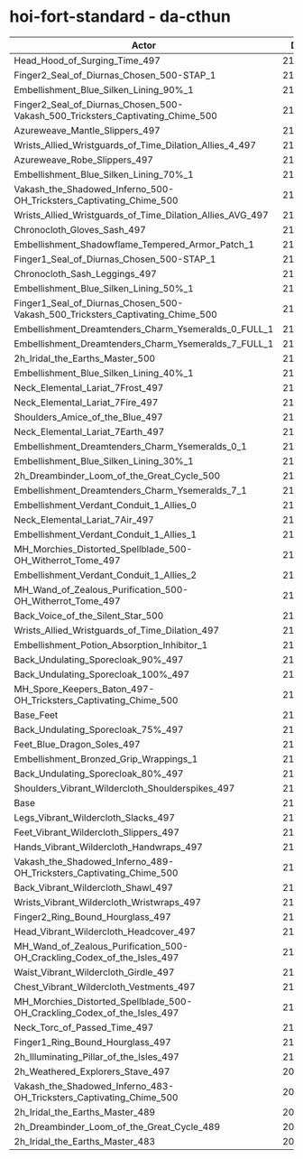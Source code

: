 # hoi-fort-standard - da-cthun
| Actor | DPS | Increase |
|---|:---:|:---:|
|Head_Hood_of_Surging_Time_497|215448|1.90%|
|Finger2_Seal_of_Diurnas_Chosen_500-STAP_1|214546|1.47%|
|Embellishment_Blue_Silken_Lining_90%_1|214468|1.43%|
|Finger2_Seal_of_Diurnas_Chosen_500-Vakash_500_Tricksters_Captivating_Chime_500|214383|1.39%|
|Azureweave_Mantle_Slippers_497|214151|1.28%|
|Wrists_Allied_Wristguards_of_Time_Dilation_Allies_4_497|214151|1.28%|
|Azureweave_Robe_Slippers_497|214120|1.27%|
|Embellishment_Blue_Silken_Lining_70%_1|213807|1.12%|
|Vakash_the_Shadowed_Inferno_500-OH_Tricksters_Captivating_Chime_500|213674|1.06%|
|Wrists_Allied_Wristguards_of_Time_Dilation_Allies_AVG_497|213654|1.05%|
|Chronocloth_Gloves_Sash_497|213637|1.04%|
|Embellishment_Shadowflame_Tempered_Armor_Patch_1|213516|0.98%|
|Finger1_Seal_of_Diurnas_Chosen_500-STAP_1|213516|0.98%|
|Chronocloth_Sash_Leggings_497|213508|0.98%|
|Embellishment_Blue_Silken_Lining_50%_1|213227|0.85%|
|Finger1_Seal_of_Diurnas_Chosen_500-Vakash_500_Tricksters_Captivating_Chime_500|213130|0.80%|
|Embellishment_Dreamtenders_Charm_Ysemeralds_0_FULL_1|213016|0.75%|
|Embellishment_Dreamtenders_Charm_Ysemeralds_7_FULL_1|212847|0.67%|
|2h_Iridal_the_Earths_Master_500|212794|0.64%|
|Embellishment_Blue_Silken_Lining_40%_1|212739|0.62%|
|Neck_Elemental_Lariat_7Frost_497|212736|0.62%|
|Neck_Elemental_Lariat_7Fire_497|212686|0.59%|
|Shoulders_Amice_of_the_Blue_497|212506|0.51%|
|Neck_Elemental_Lariat_7Earth_497|212459|0.48%|
|Embellishment_Dreamtenders_Charm_Ysemeralds_0_1|212432|0.47%|
|Embellishment_Blue_Silken_Lining_30%_1|212431|0.47%|
|2h_Dreambinder_Loom_of_the_Great_Cycle_500|212371|0.44%|
|Embellishment_Dreamtenders_Charm_Ysemeralds_7_1|212358|0.44%|
|Embellishment_Verdant_Conduit_1_Allies_0|212344|0.43%|
|Neck_Elemental_Lariat_7Air_497|212342|0.43%|
|Embellishment_Verdant_Conduit_1_Allies_1|212333|0.42%|
|MH_Morchies_Distorted_Spellblade_500-OH_Witherrot_Tome_497|212303|0.41%|
|Embellishment_Verdant_Conduit_1_Allies_2|212258|0.39%|
|MH_Wand_of_Zealous_Purification_500-OH_Witherrot_Tome_497|212257|0.39%|
|Back_Voice_of_the_Silent_Star_500|212189|0.36%|
|Wrists_Allied_Wristguards_of_Time_Dilation_497|211919|0.23%|
|Embellishment_Potion_Absorption_Inhibitor_1|211839|0.19%|
|Back_Undulating_Sporecloak_90%_497|211669|0.11%|
|Back_Undulating_Sporecloak_100%_497|211627|0.09%|
|MH_Spore_Keepers_Baton_497-OH_Tricksters_Captivating_Chime_500|211591|0.07%|
|Base_Feet|211590|0.07%|
|Back_Undulating_Sporecloak_75%_497|211561|0.06%|
|Feet_Blue_Dragon_Soles_497|211538|0.05%|
|Embellishment_Bronzed_Grip_Wrappings_1|211506|0.03%|
|Back_Undulating_Sporecloak_80%_497|211495|0.03%|
|Shoulders_Vibrant_Wildercloth_Shoulderspikes_497|211490|0.03%|
|Base|211435|0.00%|
|Legs_Vibrant_Wildercloth_Slacks_497|211396|-0.02%|
|Feet_Vibrant_Wildercloth_Slippers_497|211276|-0.08%|
|Hands_Vibrant_Wildercloth_Handwraps_497|211246|-0.09%|
|Vakash_the_Shadowed_Inferno_489-OH_Tricksters_Captivating_Chime_500|211221|-0.10%|
|Back_Vibrant_Wildercloth_Shawl_497|211201|-0.11%|
|Wrists_Vibrant_Wildercloth_Wristwraps_497|211190|-0.12%|
|Finger2_Ring_Bound_Hourglass_497|211109|-0.15%|
|Head_Vibrant_Wildercloth_Headcover_497|211095|-0.16%|
|MH_Wand_of_Zealous_Purification_500-OH_Crackling_Codex_of_the_Isles_497|211090|-0.16%|
|Waist_Vibrant_Wildercloth_Girdle_497|211037|-0.19%|
|Chest_Vibrant_Wildercloth_Vestments_497|211036|-0.19%|
|MH_Morchies_Distorted_Spellblade_500-OH_Crackling_Codex_of_the_Isles_497|210919|-0.24%|
|Neck_Torc_of_Passed_Time_497|210857|-0.27%|
|Finger1_Ring_Bound_Hourglass_497|210444|-0.47%|
|2h_Illuminating_Pillar_of_the_Isles_497|210273|-0.55%|
|2h_Weathered_Explorers_Stave_497|209931|-0.71%|
|Vakash_the_Shadowed_Inferno_483-OH_Tricksters_Captivating_Chime_500|209906|-0.72%|
|2h_Iridal_the_Earths_Master_489|209214|-1.05%|
|2h_Dreambinder_Loom_of_the_Great_Cycle_489|208664|-1.31%|
|2h_Iridal_the_Earths_Master_483|207464|-1.88%|
